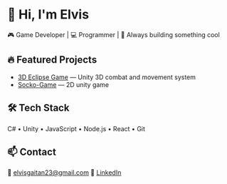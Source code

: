 # 👋 Hi, I'm Elvis
🎮 Game Developer | 💻 Programmer | 🚀 Always building something cool

## 🔥 Featured Projects
- [3D Eclipse Game](https://github.com/Egaytan23/Eclipse_engine_Return) — Unity 3D combat and movement system
- [Socko-Game](https://github.com/Egaytan23/Socko) — 2D unity game
## 🛠️ Tech Stack
C# • Unity • JavaScript • Node.js • React • Git

## 📫 Contact
📧 elvisgaitan23@gmail.com
🔗 [LinkedIn](https://linkedin.com/in/elvisg)
